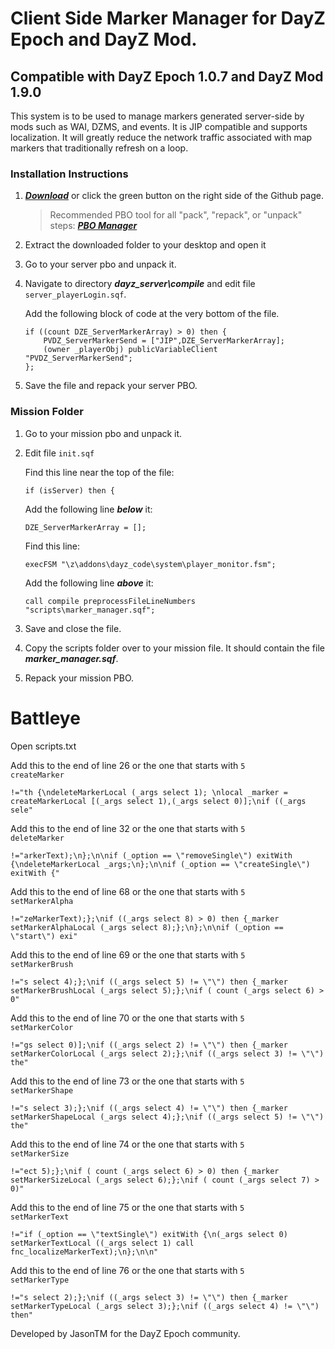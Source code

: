 # Client Side Marker Manager for DayZ Epoch and DayZ Mod.
 
## Compatible with DayZ Epoch 1.0.7 and DayZ Mod 1.9.0

This system is to be used to manage markers generated server-side by mods such as WAI, DZMS, and events.
It is JIP compatible and supports localization.
It will greatly reduce the network traffic associated with map markers that traditionally refresh on a loop.

### Installation Instructions

1. ***[Download](https://github.com/worldwidesorrow/Client-Side-Marker-Manager/archive/main.zip)*** or click the green button on the right side of the Github page.

	> Recommended PBO tool for all "pack", "repack", or "unpack" steps: ***[PBO Manager](http://www.armaholic.com/page.php?id=16369)***

2. Extract the downloaded folder to your desktop and open it
3. Go to your server pbo and unpack it.
4. Navigate to directory ***dayz_server\compile*** and edit file <code>server_playerLogin.sqf</code>.

	Add the following block of code at the very bottom of the file.
	
	```sqf
	if ((count DZE_ServerMarkerArray) > 0) then {
		PVDZ_ServerMarkerSend = ["JIP",DZE_ServerMarkerArray];
		(owner _playerObj) publicVariableClient "PVDZ_ServerMarkerSend";
	};
	```
	
5. Save the file and repack your server PBO.

### Mission Folder

1. Go to your mission pbo and unpack it.
2. Edit file <code>init.sqf</code>

	Find this line near the top of the file:
	
	```sqf
	if (isServer) then {
	```
	
	Add the following line ***below*** it:
	
	```sqf
	DZE_ServerMarkerArray = [];
	```

	Find this line:
	
	```sqf
	execFSM "\z\addons\dayz_code\system\player_monitor.fsm";
	```
	
	Add the following line ***above*** it:
	
	```sqf
	call compile preprocessFileLineNumbers "scripts\marker_manager.sqf";
	```
	
3. Save and close the file.

4. Copy the scripts folder over to your mission file. It should contain the file ***marker_manager.sqf***.

5. Repack your mission PBO.

# Battleye

Open scripts.txt

 Add this to the end of line 26 or the one that starts with <code>5 createMarker</code>
 
 ```sqf
 !="th {\ndeleteMarkerLocal (_args select 1); \nlocal _marker = createMarkerLocal [(_args select 1),(_args select 0)];\nif ((_args sele"
 ```
 
 Add this to the end of line 32 or the one that starts with <code>5 deleteMarker</code>
 
 ```sqf
 !="arkerText);\n};\n\nif (_option == \"removeSingle\") exitWith {\ndeleteMarkerLocal _args;\n};\n\nif (_option == \"createSingle\") exitWith {"
 ```

 Add this to the end of line 68 or the one that starts with <code>5 setMarkerAlpha</code>
 
 ```sqf
 !="zeMarkerText);};\nif ((_args select 8) > 0) then {_marker setMarkerAlphaLocal (_args select 8);};\n};\n\nif (_option == \"start\") exi"
 ```
 
 Add this to the end of line 69 or the one that starts with <code>5 setMarkerBrush</code>
 
 ```sqf
 !="s select 4);};\nif ((_args select 5) != \"\") then {_marker setMarkerBrushLocal (_args select 5);};\nif ( count (_args select 6) > 0"
 ```
 
 Add this to the end of line 70 or the one that starts with <code>5 setMarkerColor</code>
 
 ```sqf
 !="gs select 0)];\nif ((_args select 2) != \"\") then {_marker setMarkerColorLocal (_args select 2);};\nif ((_args select 3) != \"\") the"
 ```
 
 Add this to the end of line 73 or the one that starts with <code>5 setMarkerShape</code>
 
 ```sqf
 !="s select 3);};\nif ((_args select 4) != \"\") then {_marker setMarkerShapeLocal (_args select 4);};\nif ((_args select 5) != \"\") the"
 ```
 
 Add this to the end of line 74 or the one that starts with <code>5 setMarkerSize</code>
 
 ```sqf
 !="ect 5);};\nif ( count (_args select 6) > 0) then {_marker setMarkerSizeLocal (_args select 6);};\nif ( count (_args select 7) > 0)"
 ```
 
 Add this to the end of line 75 or the one that starts with <code>5 setMarkerText</code>
 
 ```sqf
 !="if (_option == \"textSingle\") exitWith {\n(_args select 0) setMarkerTextLocal ((_args select 1) call fnc_localizeMarkerText);\n};\n\n"
 ```
 
  Add this to the end of line 76 or the one that starts with <code>5 setMarkerType</code>
 
 ```sqf
 !="s select 2);};\nif ((_args select 3) != \"\") then {_marker setMarkerTypeLocal (_args select 3);};\nif ((_args select 4) != \"\") then"
 ```
 
 
 Developed by JasonTM for the DayZ Epoch community.
